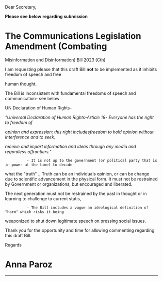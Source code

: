 Dear Secretary,

**Please** **see** **below** **regarding** **submission**

# The Communications Legislation Amendment (Combating

 Misinformation and Disinformation) Bill 2023 (Cth)

I am requesting please that this draft Bill **not** to be implemented as it inhibits freedom of speech and free

human thought.

The Bill is inconsistent with fundamental freedoms of speech and communication- see below

UN Declaration of Human Rights-

_"Universal_ _Declaration_ _of_ _Human_ _Rights-Article_ _19-_ _Everyone_ _has_ _the_ _right_ _to_ _freedom_ _of_

_opinion_ _and_ _expression;_ _this_ _right_ _includesfreedom_ _to_ _hold_ _opinion_ _without_ _interference_ _and_ _to_ _seek,_

_receive_ _and_ _impart_ _information_ _and_ _ideas_ _through_ _any_ _media_ _and_ _regardless_ _offrontiers."_

              - It is not up to the government (or political party that is in power at the time) to decide

what the "truth" ., Truth can be an individuals opinion, or can be change due to scientific advancement in the
physical form. It must not be restrained by Government or organizations, but encouraged and liberated.

The next generation must not be restrained by the past in thought or in learning to challenge to current statis,

              - The Bill includes a vague an ideological definition of "harm" which risks it being

weaponized to shut down legitimate speech on pressing social issues.

Thank you for the opportunity and time for allowing commenting regarding this draft Bill.

Regards

# Anna Paroz


-----

